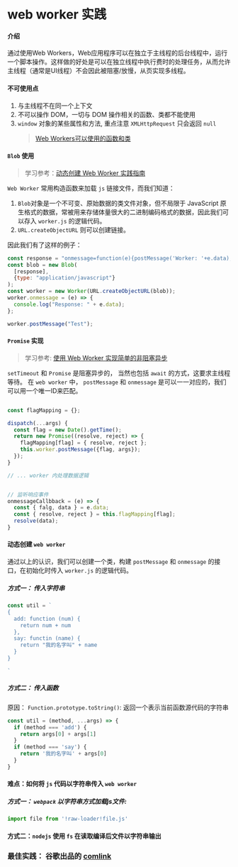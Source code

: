 # web worker 实践

#### 介绍

通过使用Web Workers，Web应用程序可以在独立于主线程的后台线程中，运行一个脚本操作。这样做的好处是可以在独立线程中执行费时的处理任务，从而允许主线程（通常是UI线程）不会因此被阻塞/放慢，从页实现多线程。

#### 不可使用点

1. 与主线程不在同一个上下文
2. 不可以操作 DOM，一切与 DOM 操作相关的函数、类都不能使用
3. `window` 对象的某些属性和方法, 重点注意 `XMLHttpRequest` 只会返回 `null`
   > [Web Workers可以使用的函数和类](https://developer.mozilla.org/zh-CN/docs/Web/API/Web_Workers_API/Functions_and_classes_available_to_workers)


#### `Blob` 使用
> 学习参考：[动态创建 Web Worker 实践指南](https://zhuanlan.zhihu.com/p/59981684)

`Web Worker` 常用构造函数来加载 `js` 链接文件，而我们知道：
1. `Blob`对象是一个不可变、原始数据的类文件对象，但不局限于 JavaScript 原生格式的数据，常被用来存储体量很大的二进制编码格式的数据，因此我们可以存入 `worker.js` 的逻辑代码。
2. `URL.createObjectURL` 则可以创建链接。

因此我们有了这样的例子：

```javascript
const response = "onmessage=function(e){postMessage('Worker: '+e.data);}";
const blob = new Blob(
  [response],
  {type: "application/javascript"}
);
const worker = new Worker(URL.createObjectURL(blob));
worker.onmessage = (e) => {
  console.log("Response: " + e.data);
};

worker.postMessage("Test");
```


#### `Promise` 实现
> 学习参考: [使用 Web Worker 实现简单的非阻塞异步](https://segmentfault.com/a/1190000012563475)

`setTimeout` 和 `Promise` 是阻塞异步的， 当然也包括 `await` 的方式，这要求主线程等待。
在 `web worker` 中， `postMessage` 和 `onmessage` 是可以一一对应的，我们可以用一个唯一ID来匹配。

```javascript

const flagMapping = {};

dispatch(...args) {
  const flag = new Date().getTime();
  return new Promise((resolve, reject) => {
    flagMapping[flag] = { resolve, reject };
    this.worker.postMessage({flag, args});
  });
}

// ... worker 内处理数据逻辑


// 监听响应事件
onmessageCallbback = (e) => {
  const { falg, data } = e.data;
  const { resolve, reject } = this.flagMapping[flag];
  resolve(data);
}

```


#### 动态创建 `web worker`

通过以上的认识，我们可以创建一个类，构建 `postMessage` 和 `onmessage` 的接口，在初始化时传入 `worker.js` 的逻辑代码。

##### 方式一： 传入字符串

```javascript
const util = `
{
  add: function (num) {
    return num + num
  },
  say: functin (name) {
    return "我的名字叫" + name
  }
}

`
```

##### 方式二： 传入函数

原因： `Function.prototype.toString()`: 返回一个表示当前函数源代码的字符串

```javascript
const util = (method, ...args) => {
  if (method === 'add') {
    return args[0] + args[1]
  }
  if (method === 'say') {
    return '我的名字叫' + args[0]
  }
}
```

#### 难点：如何将 `js` 代码以字符串传入 `web worker`

##### 方式一： `webpack` 以字符串方式加载js文件:

```javascript
import file from '!raw-loader!file.js'
```

#### 方式二：`nodejs` 使用 `fs` 在读取编译后文件以字符串输出


### 最佳实践： 谷歌出品的 [comlink](https://github.com/GoogleChromeLabs/comlink)